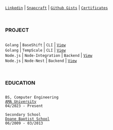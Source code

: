 [`Linkedin`](https://www.linkedin.com/in/kentlouisetonino) | [`Snapcraft`](https://snapcraft.io/publisher/kentlouisetonino) | [`Github Gists`](https://gist.github.com/kentlouisetonino) | [`Certificates`](https://github.com/kentlouisetonino/certificates)

<br />

### PROJECT
##
``Golang`` | ``BaseShift`` | ``CLI`` | [`View`](https://github.com/kentlouisetonino/baseshift) <br />
``Golang`` | ``TempScale`` | ``CLI`` | [`View`](https://github.com/kentlouisetonino/tempscale) <br />
``Node.js`` | ``Node-Integration`` | ``Backend`` | [`View`](https://github.com/kentlouisetonino/node-backend) <br />
``Node.js`` | ``Node-Nest`` | ``Backend`` | [`View`](https://github.com/kentlouisetonino/node-nest) <br />

<br />

### EDUCATION
##
``BS, Computer Engineering`` <br />
[`AMA University`](https://www.ama.edu.ph/bachelor-of-science-in-computer-engineering/) <br />
``04/2023 - Present`` <br />

``Secondary School`` <br />
[`Doane Baptist School`](https://drive.google.com/file/d/1-RjQ7ug_pgxH-k9-z3arDKfdoH6eFH7I/view?usp=sharing) <br />
``06/2009 - 03/2013``
